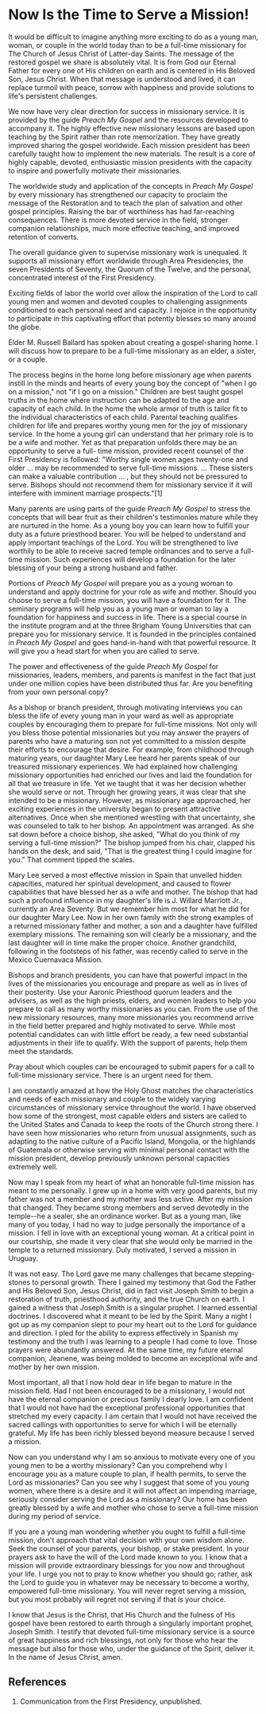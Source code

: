 # Now Is the Time to Serve a Mission!

It would be difficult to imagine anything more exciting to do as a young man,
woman, or couple in the world today than to be a full-time missionary for The
Church of Jesus Christ of Latter-day Saints. The message of the restored
gospel we share is absolutely vital. It is from God our Eternal Father for
every one of His children on earth and is centered in His Beloved Son, Jesus
Christ. When that message is understood and lived, it can replace turmoil with
peace, sorrow with happiness and provide solutions to life's persistent
challenges.

We now have very clear direction for success in missionary service. It is
provided by the guide _Preach My Gospel_ and the resources developed to
accompany it. The highly effective new missionary lessons are based upon
teaching by the Spirit rather than rote memorization. They have greatly
improved sharing the gospel worldwide. Each mission president has been
carefully taught how to implement the new materials. The result is a core of
highly capable, devoted, enthusiastic mission presidents with the capacity to
inspire and powerfully motivate their missionaries.

The worldwide study and application of the concepts in _Preach My Gospel_ by
every missionary has strengthened our capacity to proclaim the message of the
Restoration and to teach the plan of salvation and other gospel principles.
Raising the bar of worthiness has had far-reaching consequences. There is more
devoted service in the field, stronger companion relationships, much more
effective teaching, and improved retention of converts.

The overall guidance given to supervise missionary work is unequaled. It
supports all missionary effort worldwide through Area Presidencies, the seven
Presidents of Seventy, the Quorum of the Twelve, and the personal,
concentrated interest of the First Presidency.

Exciting fields of labor the world over allow the inspiration of the Lord to
call young men and women and devoted couples to challenging assignments
conditioned to each personal need and capacity. I rejoice in the opportunity
to participate in this captivating effort that potently blesses so many around
the globe.

Elder M. Russell Ballard has spoken about creating a gospel-sharing home. I
will discuss how to prepare to be a full-time missionary as an elder, a
sister, or a couple.

The process begins in the home long before missionary age when parents instill
in the minds and hearts of every young boy the concept of "when I go on a
mission," not "if I go on a mission." Children are best taught gospel truths
in the home where instruction can be adapted to the age and capacity of each
child. In the home the whole armor of truth is tailor fit to the individual
characteristics of each child. Parental teaching qualifies children for life
and prepares worthy young men for the joy of missionary service. In the home a
young girl can understand that her primary role is to be a wife and mother.
Yet as that preparation unfolds there may be an opportunity to serve a full-
time mission, provided recent counsel of the First Presidency is followed:
"Worthy single women ages twenty-one and older ... may be recommended to serve
full-time missions. ... These sisters can make a valuable contribution ... , but
they should not be pressured to serve. Bishops should not recommend them for
missionary service if it will interfere with imminent marriage prospects."[1]

Many parents are using parts of the guide _Preach My Gospel_ to stress the
concepts that will bear fruit as their children's testimonies mature while
they are nurtured in the home. As a young boy you can learn how to fulfill
your duty as a future priesthood bearer. You will be helped to understand and
apply important teachings of the Lord. You will be strengthened to live
worthily to be able to receive sacred temple ordinances and to serve a full-
time mission. Such experiences will develop a foundation for the later
blessing of your being a strong husband and father.

Portions of _Preach My Gospel_ will prepare you as a young woman to understand
and apply doctrine for your role as wife and mother. Should you choose to
serve a full-time mission, you will have a foundation for it. The seminary
programs will help you as a young man or woman to lay a foundation for
happiness and success in life. There is a special course in the institute
program and at the three Brigham Young Universities that can prepare you for
missionary service. It is founded in the principles contained in _Preach My
Gospel_ and goes hand-in-hand with that powerful resource. It will give you a
head start for when you are called to serve.

The power and effectiveness of the guide _Preach My Gospel_ for missionaries,
leaders, members, and parents is manifest in the fact that just under one
million copies have been distributed thus far. Are you benefiting from your
own personal copy?

As a bishop or branch president, through motivating interviews you can bless
the life of every young man in your ward as well as appropriate couples by
encouraging them to prepare for full-time missions. Not only will you bless
those potential missionaries but you may answer the prayers of parents who
have a maturing son not yet committed to a mission despite their efforts to
encourage that desire. For example, from childhood through maturing years, our
daughter Mary Lee heard her parents speak of our treasured missionary
experiences. We had explained how challenging missionary opportunities had
enriched our lives and laid the foundation for all that we treasure in life.
Yet we taught that it was her decision whether she would serve or not. Through
her growing years, it was clear that she intended to be a missionary. However,
as missionary age approached, her exciting experiences in the university began
to present attractive alternatives. Once when she mentioned wrestling with
that uncertainty, she was counseled to talk to her bishop. An appointment was
arranged. As she sat down before a choice bishop, she asked, "What do you
think of my serving a full-time mission?" The bishop jumped from his chair,
clapped his hands on the desk, and said, "That is the greatest thing I could
imagine for you." That comment tipped the scales.

Mary Lee served a most effective mission in Spain that unveiled hidden
capacities, matured her spiritual development, and caused to flower
capabilities that have blessed her as a wife and mother. The bishop that had
such a profound influence in my daughter's life is J. Willard Marriott Jr.,
currently an Area Seventy. But we remember him most for what he did for our
daughter Mary Lee. Now in her own family with the strong examples of a
returned missionary father and mother, a son and a daughter have fulfilled
exemplary missions. The remaining son will clearly be a missionary, and the
last daughter will in time make the proper choice. Another grandchild,
following in the footsteps of his father, was recently called to serve in the
Mexico Cuernavaca Mission.

Bishops and branch presidents, you can have that powerful impact in the lives
of the missionaries you encourage and prepare as well as in lives of their
posterity. Use your Aaronic Priesthood quorum leaders and the advisers, as
well as the high priests, elders, and women leaders to help you prepare to
call as many worthy missionaries as you can. From the use of the new
missionary resources, many more missionaries you recommend arrive in the field
better prepared and highly motivated to serve. While most potential candidates
can with little effort be ready, a few need substantial adjustments in their
life to qualify. With the support of parents, help them meet the standards.

Pray about which couples can be encouraged to submit papers for a call to
full-time missionary service. There is an urgent need for them.

I am constantly amazed at how the Holy Ghost matches the characteristics and
needs of each missionary and couple to the widely varying circumstances of
missionary service throughout the world. I have observed how some of the
strongest, most capable elders and sisters are called to the United States and
Canada to keep the roots of the Church strong there. I have seen how
missionaries who return from unusual assignments, such as adapting to the
native culture of a Pacific Island, Mongolia, or the highlands of Guatemala or
otherwise serving with minimal personal contact with the mission president,
develop previously unknown personal capacities extremely well.

Now may I speak from my heart of what an honorable full-time mission has meant
to me personally. I grew up in a home with very good parents, but my father
was not a member and my mother was less active. After my mission that changed.
They became strong members and served devotedly in the temple--he a sealer,
she an ordinance worker. But as a young man, like many of you today, I had no
way to judge personally the importance of a mission. I fell in love with an
exceptional young woman. At a critical point in our courtship, she made it
very clear that she would only be married in the temple to a returned
missionary. Duly motivated, I served a mission in Uruguay.

It was not easy. The Lord gave me many challenges that became stepping-stones
to personal growth. There I gained my testimony that God the Father and His
Beloved Son, Jesus Christ, did in fact visit Joseph Smith to begin a
restoration of truth, priesthood authority, and the true Church on earth. I
gained a witness that Joseph Smith is a singular prophet. I learned essential
doctrines. I discovered what it meant to be led by the Spirit. Many a night I
got up as my companion slept to pour my heart out to the Lord for guidance and
direction. I pled for the ability to express effectively in Spanish my
testimony and the truth I was learning to a people I had come to love. Those
prayers were abundantly answered. At the same time, my future eternal
companion, Jeanene, was being molded to become an exceptional wife and mother
by her own mission.

Most important, all that I now hold dear in life began to mature in the
mission field. Had I not been encouraged to be a missionary, I would not have
the eternal companion or precious family I dearly love. I am confident that I
would not have had the exceptional professional opportunities that stretched
my every capacity. I am certain that I would not have received the sacred
callings with opportunities to serve for which I will be eternally grateful.
My life has been richly blessed beyond measure because I served a mission.

Now can you understand why I am so anxious to motivate every one of you young
men to be a worthy missionary? Can you comprehend why I encourage you as a
mature couple to plan, if health permits, to serve the Lord as missionaries?
Can you see why I suggest that some of you young women, where there is a
desire and it will not affect an impending marriage, seriously consider
serving the Lord as a missionary? Our home has been greatly blessed by a wife
and mother who chose to serve a full-time mission during my period of service.

If you are a young man wondering whether you ought to fulfill a full-time
mission, don't approach that vital decision with your own wisdom alone. Seek
the counsel of your parents, your bishop, or stake president. In your prayers
ask to have the will of the Lord made known to you. I know that a mission will
provide extraordinary blessings for you now and throughout your life. I urge
you not to pray to know whether you should go; rather, ask the Lord to guide
you in whatever may be necessary to become a worthy, empowered full-time
missionary. You will never regret serving a mission, but you most probably
will regret not serving if that is your choice.

I know that Jesus is the Christ, that His Church and the fulness of His gospel
have been restored to earth through a singularly important prophet, Joseph
Smith. I testify that devoted full-time missionary service is a source of
great happiness and rich blessings, not only for those who hear the message
but also for those who, under the guidance of the Spirit, deliver it. In the
name of Jesus Christ, amen.

## References

  1.  Communication from the First Presidency, unpublished.

